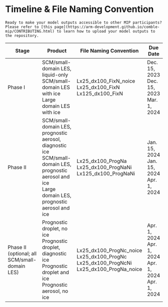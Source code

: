 # Timeline & File Naming Convention

```{attention}
Ready to make your model outputs accessible to other MIP participants? Please refer to [this page](https://arm-development.github.io/comble-mip/CONTRIBUTING.html) to learn how to upload your model outputs to the repository.
```

| Stage                                            | Product                                                                                                                                                       | File Naming Convention                                                                          | Due Date                                                      |
|--------------------------------------------------|---------------------------------------------------------------------------------------------------------------------------------------------------------------|-------------------------------------------------------------------------------------------------|---------------------------------------------------------------|
| Phase I                                          | SCM/small-domain LES, liquid-only<br>SCM/small-domain LES with ice<br>Large domain LES with ice                                                               | Lx25_dx100_FixN_noice<br>Lx25_dx100_FixN<br>Lx125_dx100_FixN                                    | Dec. 15, 2023<br>Dec. 15, 2023<br>Mar. 1, 2024                |
| Phase II                                         | SCM/small-domain LES, prognostic aerosol, diagnostic ice<br>SCM/small-domain LES, prognostic aerosol and ice<br>Large domain LES, prognostic aerosol and ice  | Lx25_dx100_ProgNa<br>Lx25_dx100_ProgNaNi<br>Lx125_dx100_ProgNaNi                                | Jan. 15, 2024<br>Jan. 15, 2024<br>Apr. 1, 2024                |
| Phase II (optional; all SCM/small-domain LES)    | Prognostic droplet, no ice<br>Prognostic droplet, diagnostic ice<br>Prognostic droplet and ice<br>Prognostic aerosol, no ice                                  | Lx25_dx100_ProgNc_noice<br>Lx25_dx100_ProgNc<br>Lx25_dx100_ProgNcNi<br>Lx25_dx100_ProgNa_noice  | Apr. 1, 2024<br>Apr. 1, 2024<br>Apr. 1, 2024<br>Apr. 1, 2024  |

